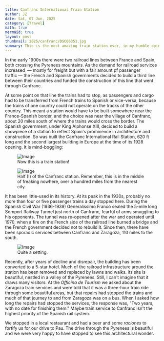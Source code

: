 ```yaml
---
title: Canfranc International Train Station
author: JZ
date: Sat, 07 Jun, 2025
category: [Travel]
math: true
mermaid: true
layout: post
thumbnail: 2025/canfranc/DSC06351.jpg
summary: This is the most amazing train station ever, in my humble opinion. Once I'd seen pictures of it, I knew we had to see it, and on this trip we were able to route ourselves to it and see it in all its glory.
---  
```

In the early 1900s there were two railroad lines between France and Spain, both crossing the Pyrenees mountains. As the demand for railroad services increased &nbsp;&mdash;&nbsp;mostly for freight but with a fair amount pf passenger traffic&nbsp;&mdash;&nbsp;the French and Spanish governments decided to build a third line between their countries and funded the construction of this line that went through Canfranc.

At some point on that line the trains had to stop, as passengers and cargo had to be transferred from French trains to Spanish or vice-versa, because the trains of one country could not operate on the tracks of the other country.  This meant a station would have to be built somewhere near the France-Spanish border, and the choice was near the village of Canfranc, about 20 miles south of where the trains would cross the border. The Spanish government, under King Alphonse XIII, decided to build a showpiece of a station to reflect Spain's prominence in architecture and construction. So was built the Canfranc International Rail Station, 620 ft long and the second largest building in Europe at the time of its 1928 opening. It is mind-boggling:
<figure class = 'landscape' >
    <img src="{{ "2025/canfranc/DSC06367.jpg" | prepend: site.imageurl | prepend: site.baseurl  }}" alt="Image" />
    <figcaption>Now this is a train station!</figcaption>
</figure>

<figure class = 'landscape' >
    <img src="{{ "2025/canfranc/DSC06349.jpg" | prepend: site.imageurl | prepend: site.baseurl  }}" alt="Image" />
    <figcaption>Half (!) of the Canfranc station. Remember, this is in the middle of freaking nowhere, over a hundred miles from the nearest city.</figcaption>
</figure>

It has been little-used in its history. At its peak in the 1930s, probably no more than four or five passenger trains a day stopped here. During the Spanish Civil War (1936-1939) Generalissimo Franco sealed the 5-mile long Somport Railway Tunnel just north of Canfranc, fearful of arms smuggling to his opponents. The tunnel was re-opened after the war and operated until 1970, when a fire on the French side of the railroad line burned a bridge and the French government decided not to rebuild it. Since then, there have been sporadic services between Canfranc and Zaragoza, 110 miles to the south.

<figure class = 'landscape' >
    <img src="{{ "2025/canfranc/DSC06375.jpg" | prepend: site.imageurl | prepend: site.baseurl  }}" alt="Image" />
    <figcaption>Quite a setting.</figcaption>
</figure>
Recently, after years of decline and disrepair, the building has been converted to a 5-star hotel. Much of the railroad infrastructure around the station has been removed and replaced by lawns and walks. Its site is beautiful, nestled in a valley of the Pyrenees. Still, I can't imagine that it draws many visitors. At the <em>Officina de Tourism</em> we asked about the Zaragoza train services and were told that it was a three-hour train ride through some beautiful areas, but that repairs had stopped the trains and much of that journey to and from Zaragoza was on a bus. When I asked how long the repairs had stopped the services, the response was, "Two years, with no date for finishing them." Maybe train service to Canfranc isn't the highest priority of the Spanish rail system.

We stopped in a local restaurant and had a beer and some <em>raciones</em> to fortify us for our drive to Pau. The drive through the Pyrenees is beautiful and we were very happy to have stopped to see this architectural wonder.